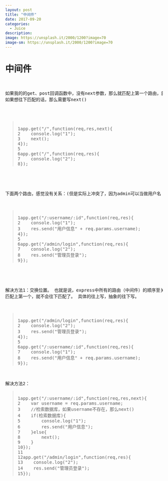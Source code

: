 ```yaml
---
layout: post
title: "中间件"
date: 2017-09-20
categories:
  - Juice
description: 
image: https://unsplash.it/2000/1200?image=70
image-sm: https://unsplash.it/2000/1200?image=70
---
```


<h1>中间件</h1>

<pre>
<P>
如果我的的get、post回调函数中，没有next参数，那么就匹配上第一个路由，就不会往下匹配了。
如果想往下匹配的话，那么需要写next()
</p>

<blockquote>
1app.get("/",function(req,res,next){
2    console.log("1");
3    next();
4});
5
6app.get("/",function(req,res){
7    console.log("2");
8});
</blockquote>

<p>
下面两个路由，感觉没有关系：(但是实际上冲突了，因为admin可以当做用户名 login可以当做id。)
</p>
<blockquote>
1app.get("/:username/:id",function(req,res){
2    console.log("1");
3    res.send("用户信息" + req.params.username);
4});
5
6app.get("/admin/login",function(req,res){
7    console.log("2");
8    res.send("管理员登录");
9});
</blockquote>

<p>
解决方法1：交换位置。 也就是说，express中所有的路由（中间件）的顺序至关重要。
匹配上第一个，就不会往下匹配了。 具体的往上写，抽象的往下写。
</p>
<blockquote>
1app.get("/admin/login",function(req,res){
2    console.log("2");
3    res.send("管理员登录");
4});
5
6app.get("/:username/:id",function(req,res){
7    console.log("1");
8    res.send("用户信息" + req.params.username);
9});
</blockquote>

解决方法2： 
<blockquote>
1app.get("/:username/:id",function(req,res,next){
2    var username = req.params.username;
3    //检索数据库，如果username不存在，那么next()
4    if(检索数据库){
5        console.log("1");
6        res.send("用户信息");
7    }else{
8        next();
9    }
10});
11
12app.get("/admin/login",function(req,res){
13    console.log("2");
14    res.send("管理员登录");
15});
</blockquote>
</pre>

